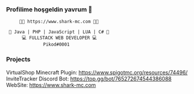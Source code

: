 ### Profilime hoşgeldin yavrum 🥳
```
     🤜🏼 https://www.shark-mc.com 🤛🏼

 🤜 Java | PHP | JavaScript | LUA | C# 🤛
      💻 FULLSTACK WEB DEVELOPER 💻
              Pikod#0001
```         
### Projects
VirtualShop Minecraft Plugin: https://www.spigotmc.org/resources/74496/
<br> InviteTracker Discord Bot: https://top.gg/bot/765272674544386088
<br> WebSite: https://www.shark-mc.com
